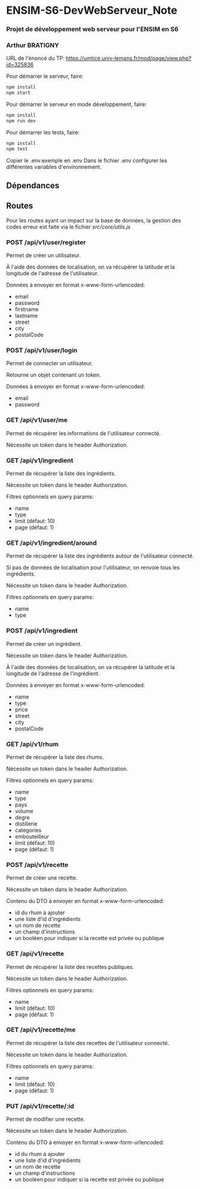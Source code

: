 # ENSIM-S6-DevWebServeur_Note
### Projet de développement web serveur pour l'ENSIM en S6
### Arthur BRATIGNY

URL de l'énoncé du TP: https://umtice.univ-lemans.fr/mod/page/view.php?id=325836

Pour démarrer le serveur, faire:
```bash
npm install
npm start
```

Pour démarrer le serveur en mode développement, faire:
```bash
npm install
npm run dev
```

Pour démarrer les tests, faire:
```bash
npm install
npm test
```

Copier le .env.exemple en .env
Dans le fichier .env configurer les différentes variables d'environnement.

## Dépendances

## Routes

Pour les routes ayant un impact sur la base de données, la gestion des codes erreur est faite via le fichier *src/core/utils.js*

### POST /api/v1/user/register
Permet de créer un utilisateur.

À l'aide des données de localisation, on va récupérer la latitude et la longitude de l'adresse de l'utilisateur.

Données à envoyer en format x-www-form-urlencoded:
- email
- password
- firstname
- lastname
- street
- city
- postalCode


### POST /api/v1/user/login
Permet de connecter un utilisateur.

Retourne un objet contenant un token.

Données à envoyer en format x-www-form-urlencoded:
- email
- password

### GET /api/v1/user/me
Permet de récupérer les informations de l'utilisateur connecté.

Nécessite un token dans le header Authorization.

### GET /api/v1/ingredient
Permet de récupérer la liste des ingrédients.

Nécessite un token dans le header Authorization.

Filtres optionnels en query params:
- name
- type
- limit (défaut: 10)
- page (défaut: 1)

### GET /api/v1/ingredient/around
Permet de récupérer la liste des ingrédients autour de l'utilisateur connecté.

Si pas de données de localisation pour l'utilisateur, on renvoie tous les ingrédients.

Nécessite un token dans le header Authorization.

Filtres optionnels en query params:
- name
- type

### POST /api/v1/ingredient
Permet de créer un ingrédient.

Nécessite un token dans le header Authorization.

À l'aide des données de localisation, on va récupérer la latitude et la longitude de l'adresse de l'ingrédient.

Données à envoyer en format x-www-form-urlencoded:
- name
- type
- price
- street
- city
- postalCode

### GET /api/v1/rhum
Permet de récupérer la liste des rhums.

Nécessite un token dans le header Authorization.

Filtres optionnels en query params:
- name
- type
- pays
- volume
- degre
- distillerie
- categories
- embouteilleur
- limit (défaut: 10)
- page (défaut: 1)

### POST /api/v1/recette
Permet de créer une recette.

Nécessite un token dans le header Authorization.

Contenu du DTO à envoyer en format x-www-form-urlencoded:
- id du rhum à ajouter
- une liste d'id d'ingrédients
- un nom de recette
- un champ d'instructions
- un booléen pour indiquer si la recette est privée ou publique

### GET /api/v1/recette
Permet de récupérer la liste des recettes publiques.

Nécessite un token dans le header Authorization.

Filtres optionnels en query params:
- name
- limit (défaut: 10)
- page (défaut: 1)

### GET /api/v1/recette/me
Permet de récupérer la liste des recettes de l'utilisateur connecté.

Nécessite un token dans le header Authorization.

Filtres optionnels en query params:
- name
- limit (défaut: 10)
- page (défaut: 1)

### PUT /api/v1/recette/:id
Permet de modifier une recette.

Nécessite un token dans le header Authorization.

Contenu du DTO à envoyer en format x-www-form-urlencoded:
- id du rhum à ajouter
- une liste d'id d'ingrédients
- un nom de recette
- un champ d'instructions
- un booléen pour indiquer si la recette est privée ou publique